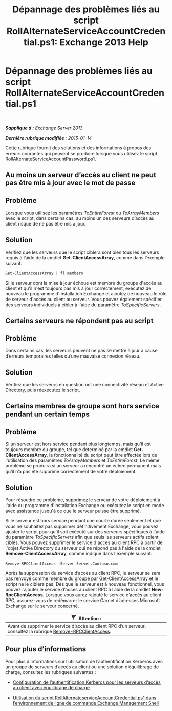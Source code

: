 ﻿---
title: 'Dépannage des problèmes liés au script RollAlternateServiceAccountCredential.ps1: Exchange 2013 Help'
TOCTitle: Dépannage des problèmes liés au script RollAlternateServiceAccountCredential.ps1
ms:assetid: 2bbf36d3-eb89-4f92-a8de-259a7cb64d62
ms:mtpsurl: https://technet.microsoft.com/fr-fr/library/Ff808310(v=EXCHG.150)
ms:contentKeyID: 63918666
ms.date: 05/23/2018
mtps_version: v=EXCHG.150
ms.translationtype: MT
---

# Dépannage des problèmes liés au script RollAlternateServiceAccountCredential.ps1

 

_**Sapplique à :** Exchange Server 2013_

_**Dernière rubrique modifiée :** 2015-01-14_

Cette rubrique fournit des solutions et des informations à propos des erreurs courantes qui peuvent se produire lorsque vous utilisez le script RollAlternateServiceAccountPassword.ps1.

## Au moins un serveur d’accès au client ne peut pas être mis à jour avec le mot de passe

## Problème

Lorsque vous utilisez les paramètres *ToEntireForest* ou *ToArrayMembers* avec le script, dans certains cas, au moins un des serveurs d’accès au client risque de ne pas être mis à jour.

## Solution

Vérifiez que les serveurs que le script ciblera sont bien tous les serveurs requis à l’aide de la cmdlet **Get-ClientAccessArray**, comme dans l’exemple suivant.

    Get-ClientAccessArray | fl members

Si le serveur dont la mise à jour échoue est membre du groupe d'accès au client et qu'il n'est toujours pas mis à jour correctement, exécutez de nouveau le programme d'installation Exchange et ajoutez de nouveau le rôle de serveur d'accès au client au serveur. Vous pouvez également spécifier des serveurs individuels à cibler à l'aide du paramètre *ToSpecificServers*.

## Certains serveurs ne répondent pas au script

## Problème

Dans certains cas, les serveurs peuvent ne pas se mettre à jour à cause d’erreurs temporaires telles qu’une mauvaise connexion réseau.

## Solution

Vérifiez que les serveurs en question ont une connectivité réseau et Active Directory, puis réexécutez le script.

## Certains membres de groupe sont hors service pendant un certain temps

## Problème

Si un serveur est hors service pendant plus longtemps, mais qu'il est toujours membre du groupe, tel que déterminé par la cmdlet **Get-ClientAccessArray**, la fonctionnalité du script peut être affectée lors de l'utilisation des paramètres *ToArrayMembers* et *ToEntireForest*. Le même problème se produira si un serveur a rencontré un échec permanent mais qu’il n’a pas été supprimé correctement de votre déploiement.

## Solution

Pour résoudre ce problème, supprimez le serveur de votre déploiement à l'aide du programme d'installation Exchange ou exécutez le script en mode avec assistance jusqu'à ce que le serveur puisse être supprimé.

Si le serveur est hors service pendant une courte durée seulement et que vous ne souhaitez pas supprimer définitivement Exchange, vous pouvez ajuster le script pour qu'il soit exécuté sur des serveurs spécifiques à l'aide du paramètre *ToSpecificServers* afin que seuls les serveurs actifs soient ciblés. Vous pouvez supprimer le service d'accès au client RPC à partir de l'objet Active Directory du serveur qui ne répond pas à l'aide de la cmdlet **Remove-ClientAccessArray**, comme indiqué dans l'exemple suivant.

    Remove-RPCClientAccess -Server Server.Contoso.com

Après la suppression du service d’accès au client RPC, le serveur se sera pas renvoyé comme membre du groupe par [Get-ClientAccessArray](https://technet.microsoft.com/fr-fr/library/dd297976\(v=exchg.150\)) et le script ne le ciblera pas. Dès que le serveur est à nouveau fonctionnel, vous pouvez rajouter le service d’accès au client RPC à l’aide de la cmdlet **New-RpcClientAccess**. Lorsque vous aurez rajouté le service d’accès au client RPC, assurez-vous de redémarrer le service Carnet d’adresses Microsoft Exchange sur le serveur concerné.

<table>
<thead>
<tr class="header">
<th><img src="images/JJ673034.Caution(EXCHG.150).gif" title="Attention" alt="Attention" />Attention :</th>
</tr>
</thead>
<tbody>
<tr class="odd">
<td>Avant de supprimer le service d’accès au client RPC d’un serveur, consultez la rubrique <a href="https://technet.microsoft.com/fr-fr/library/dd298151(v=exchg.150)">Remove-RPCClientAccess</a>.</td>
</tr>
</tbody>
</table>


## Pour plus d’informations

Pour plus d’informations sur l’utilisation de l’authentification Kerberos avec un groupe de serveurs d’accès au client ou une solution d’équilibrage de charge, consultez les rubriques suivantes :

  - [Configuration de l’authentification Kerberos pour les serveurs d’accès au client avec équilibrage de charge](configuring-kerberos-authentication-for-load-balanced-client-access-servers-exchange-2013-help.md)

  - [Utilisation du script RollAlternateserviceAccountCredential.ps1 dans l’environnement de ligne de commande Exchange Management Shell](using-the-rollalternateserviceaccountcredential-ps1-script-in-the-shell-exchange-2013-help.md)

